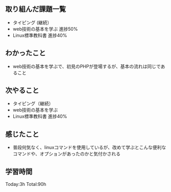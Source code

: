 ## 取り組んだ課題一覧
- タイピング (継続）
- web技術の基本を学ぶ 進捗50%
- Linux標準教科書 進捗40%

## わかったこと
- web技術の基本を学ぶで、初見のPHPが登場するが、基本の流れは同じであること

## 次やること
- タイピング（継続）
- web技術の基本を学ぶ
- Linux標準教科書 進捗40%

## 感じたこと
- 普段何気なく、linuxコマンドを使用しているが、改めて学ぶとこんな便利なコマンドや、オプションがあったのかと気付かされる

## 学習時間
Today:3h
Total:90h
